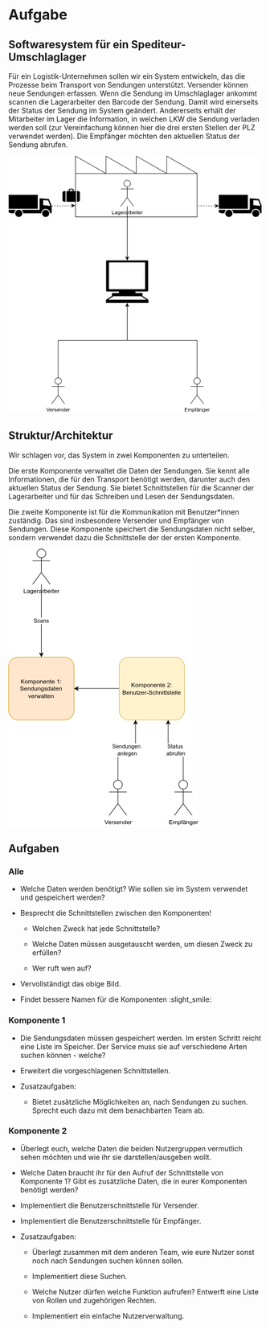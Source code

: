 # Aufgabe

## Softwaresystem für ein Spediteur-Umschlaglager

Für ein Logistik-Unternehmen sollen wir ein System entwickeln, das die Prozesse beim Transport von Sendungen 
unterstützt. Versender können neue Sendungen erfassen. Wenn die Sendung im Umschlaglager ankommt scannen die 
Lagerarbeiter den Barcode der Sendung. Damit wird einerseits der Status der Sendung im System geändert. 
Andererseits erhält der Mitarbeiter im Lager die Information, in welchen LKW die Sendung verladen werden soll 
(zur Vereinfachung können hier die drei ersten Stellen der PLZ verwendet werden). Die Empfänger möchten den aktuellen 
Status der Sendung abrufen.

![img.png](images/PackageTransport.png)

## Struktur/Architektur

Wir schlagen vor, das System in zwei Komponenten zu unterteilen.

Die erste Komponente verwaltet die Daten der Sendungen. Sie kennt alle Informationen, die für den Transport benötigt 
werden, darunter auch den aktuellen Status der Sendung. Sie bietet Schnittstellen für die Scanner der Lagerarbeiter und 
für das Schreiben und Lesen der Sendungsdaten.

Die zweite Komponente ist für die Kommunikation mit Benutzer*innen zuständig. Das sind insbesondere Versender und 
Empfänger von Sendungen. Diese Komponente speichert die Sendungsdaten nicht selber, sondern verwendet dazu die 
Schnittstelle der der ersten Komponente.

![img_1.png](images/StructureDiagram.png)

## Aufgaben

### Alle

* Welche Daten werden benötigt? Wie sollen sie im System verwendet und gespeichert werden?

* Besprecht die Schnittstellen zwischen den Komponenten!

  * Welchen Zweck hat jede Schnittstelle?

  * Welche Daten müssen ausgetauscht werden, um diesen Zweck zu erfüllen?

  * Wer ruft wen auf?

* Vervollständigt das obige Bild.

* Findet bessere Namen für die Komponenten :slight_smile:

### Komponente 1

* Die Sendungsdaten müssen gespeichert werden. Im ersten Schritt reicht eine Liste im Speicher. Der Service muss sie auf verschiedene Arten suchen können - welche?

* Erweitert die vorgeschlagenen Schnittstellen.

* Zusatzaufgaben:

    * Bietet zusätzliche Möglichkeiten an, nach Sendungen zu suchen. Sprecht euch dazu mit dem benachbarten Team ab.

### Komponente 2

* Überlegt euch, welche Daten die beiden Nutzergruppen vermutlich sehen möchten und wie ihr sie darstellen/ausgeben wollt.

* Welche Daten braucht ihr für den Aufruf der Schnittstelle von Komponente 1? Gibt es zusätzliche Daten, die in eurer Komponenten benötigt werden?

* Implementiert die Benutzerschnittstelle für Versender.

* Implementiert die Benutzerschnittstelle für Empfänger.

* Zusatzaufgaben:

    * Überlegt zusammen mit dem anderen Team, wie eure Nutzer sonst noch nach Sendungen suchen können sollen.

    * Implementiert diese Suchen.

    * Welche Nutzer dürfen welche Funktion aufrufen? Entwerft eine Liste von Rollen und zugehörigen Rechten.

    * Implementiert ein einfache Nutzerverwaltung.


